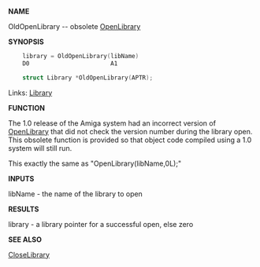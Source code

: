 
**NAME**

OldOpenLibrary -- obsolete [OpenLibrary](OpenLibrary)

**SYNOPSIS**

```c
    library = OldOpenLibrary(libName)
    D0                       A1

    struct Library *OldOpenLibrary(APTR);

```
Links: [Library](_OOYC) 

**FUNCTION**

The 1.0 release of the Amiga system had an incorrect version of
[OpenLibrary](OpenLibrary) that did not check the version number during the
library open.  This obsolete function is provided so that object
code compiled using a 1.0 system will still run.

This exactly the same as &#034;OpenLibrary(libName,0L);&#034;

**INPUTS**

libName - the name of the library to open

**RESULTS**

library - a library pointer for a successful open, else zero

**SEE ALSO**

[CloseLibrary](CloseLibrary)
